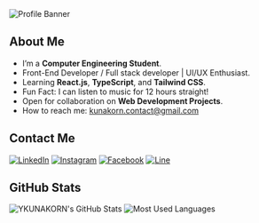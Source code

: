 <img src="https://i.postimg.cc/prdF45NZ/Aesthetic-Twitter-Header.png" alt="Profile Banner">

## About Me 

- I’m a **Computer Engineering Student**.
- Front-End Developer / Full stack developer | UI/UX Enthusiast.
- Learning **React.js**, **TypeScript**, and **Tailwind CSS**.
- Fun Fact: I can listen to music for 12 hours straight!
- Open for collaboration on **Web Development Projects**.
- How to reach me: kunakorn.contact@gmail.com

## Contact Me
[![LinkedIn](https://img.shields.io/badge/LinkedIn-0077B5?style=for-the-badge&logo=linkedin&logoColor=white)](https://linkedin.com/in/yourusername)
[![Instagram](https://img.shields.io/badge/Instagram-E4405F?style=for-the-badge&logo=instagram&logoColor=white)](https://www.instagram.com/this.kao/)
[![Facebook](https://img.shields.io/badge/facebook-1877F2?style=for-the-badge&logo=facebook&logoColor=white)](https://www.facebook.com/kao.kunakorn.7)
[![Line](https://img.shields.io/badge/line-14CC764?style=for-the-badge&logo=line&logoColor=white)](https://line.me/ti/p/Z6i2NpInRq)

## GitHub Stats 
![YKUNAKORN's GitHub Stats](https://github-readme-stats.vercel.app/api?username=YKUNAKORN&hide_title=true&hide_border=true&show_icons=true&include_all_commits=true&count_private=true&theme=transparent&text_color=ffffff)
![Most Used Languages](https://github-readme-stats.vercel.app/api/top-langs/?username=YKUNAKORN&layout=compact&hide_border=true&theme=transparent&text_color=ffffff)
